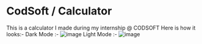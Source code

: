 # CodSoft / Calculator
This is a calculator I made during my internship @ CODSOFT
Here is how it looks:-
Dark Mode :- ![image](https://github.com/abhinoob11/CodSoft/assets/129387507/857cdbeb-c85b-4328-9259-a1ecdadcb28f)
Light Mode :- ![image](https://github.com/abhinoob11/CodSoft/assets/129387507/a3248f44-d2c1-4f00-97b0-8050c3abf88d)
